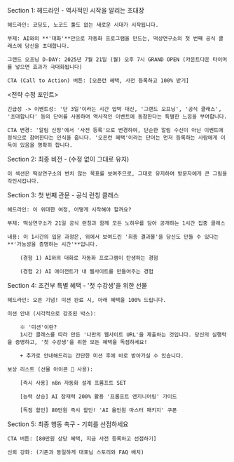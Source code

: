 Section 1: 헤드라인 - 역사적인 시작을 알리는 초대장

    헤드라인: 코딩도, 노코드 툴도 없는 새로운 시대가 시작됩니다.

    부제: AI와의 **'대화'**만으로 자동화 프로그램을 만드는, 떡상연구소의 첫 번째 공식 클래스에 당신을 초대합니다.

    그랜드 오프닝 D-DAY: 2025년 7월 21일 (월) 오후 7시 GRAND OPEN (카운트다운 타이머를 넣으면 효과가 극대화됩니다)

    CTA (Call to Action) 버튼: [오픈런 혜택, 사전 등록하고 100% 받기]

<전략 수정 포인트>

    긴급성 -> 이벤트성: '단 3일'이라는 시간 압박 대신, '그랜드 오프닝', '공식 클래스', '초대합니다' 등의 단어를 사용하여 역사적인 이벤트에 동참한다는 특별한 느낌을 부여합니다.

    CTA 변경: '알림 신청'에서 '사전 등록'으로 변경하여, 단순한 알림 수신이 아닌 이벤트에 정식으로 참여한다는 인식을 줍니다. '오픈런 혜택'이라는 단어는 먼저 등록하는 사람에게 이득이 있음을 명확히 합니다.

Section 2: 최종 비전 - (수정 없이 그대로 유지)

    이 섹션은 떡상연구소의 변치 않는 목표를 보여주므로, 그대로 유지하여 방문자에게 큰 그림을 각인시킵니다.

Section 3: 첫 번째 관문 - 공식 런칭 클래스

    헤드라인: 이 위대한 여정, 어떻게 시작해야 할까요?

    부제: 떡상연구소가 21일 공식 런칭과 함께 모든 노하우를 담아 공개하는 1시간 집중 클래스

    내용: 이 1시간의 입문 과정은, 위에서 보여드린 '최종 결과물'을 당신도 만들 수 있다는 **'가능성을 증명하는 시간'**입니다.

        (경험 1) AI와의 대화로 자동화 프로그램이 탄생하는 경험

        (경험 2) AI 에이전트가 내 웹사이트를 만들어주는 경험



Section 4: 조건부 특별 혜택 - '첫 수강생'을 위한 선물

    헤드라인: 오픈 기념! 미션 완료 시, 아래 혜택을 100% 드립니다.

    미션 안내 (시각적으로 강조된 박스):

        ※ '미션'이란?
        1시간 클래스를 따라 만든 '나만의 웹사이트 URL'을 제출하는 것입니다. 당신의 실행력을 증명하고, '첫 수강생'을 위한 모든 혜택을 독점하세요!

        + 추가로 안내해드리는 간단한 미션 후에 바로 받아가실 수 있습니다.

    보상 리스트 (선물 아이콘 🎁 사용):

        [즉시 사용] n8n 자동화 설계 프롬프트 SET

        [능력 상승] AI 잠재력 200% 활용 '프롬프트 엔지니어링' 가이드

        [독점 할인] 80만원 즉시 할인! 'AI 올인원 마스터 패키지' 쿠폰



Section 5: 최종 행동 촉구 - 기회를 선점하세요

    CTA 버튼: [80만원 상당 혜택, 지금 사전 등록하고 선점하기]

    신뢰 강화: (기존과 동일하게 대표님 스토리와 FAQ 배치)